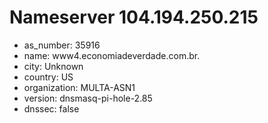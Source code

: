 # Nameserver 104.194.250.215

* as_number: 35916
* name: www4.economiadeverdade.com.br.
* city: Unknown
* country: US
* organization: MULTA-ASN1
* version: dnsmasq-pi-hole-2.85
* dnssec: false
